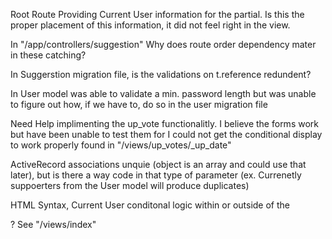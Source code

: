 Root Route Providing Current User information for the partial.  Is this the proper placement of this information, it did not feel right in the view.

In "/app/controllers/suggestion"  Why does route order dependency mater in these catching?


In Suggerstion migration file, is the validations on t.reference redundent?


In User model was able to validate a min. password length but was unable to figure out how, if we have to, do so in the user migration file



Need Help implimenting the up_vote functionalitly.  I believe the forms work but have been unable to test them for I could not get the conditional display to work properly found in "/views/up_votes/_up_date"


ActiveRecord associations unquie (object is an array and could use that later), but is there a way code in that type of parameter (ex. Currenetly suppoerters from the User model will produce duplicates)

HTML Syntax, Current User conditonal logic within or outside of the <div></div>? See "/views/index"
